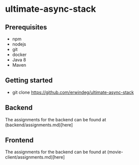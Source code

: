 # ultimate-async-stack

## Prerequisites
* npm
* nodejs
* git
* docker
* Java 8
* Maven

## Getting started
* git clone https://github.com/erwindeg/ultimate-async-stack

## Backend
The assignments for the backend can be found at (backend/assignments.md)[here]

## Frontend
The assignments for the backend can be found at (movie-client/assignments.md)[here]